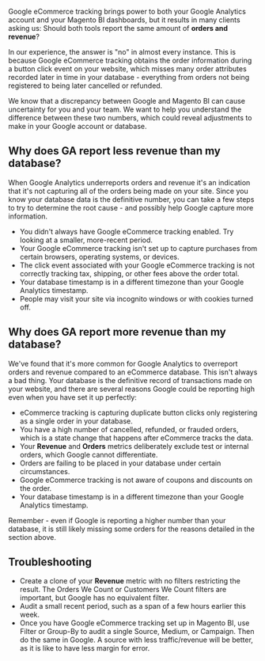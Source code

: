 Google eCommerce tracking brings power to both your Google Analytics account and your Magento BI dashboards, but it results in many clients asking us: Should both tools report the same amount of __orders __and__ revenue__?

In our experience, the answer is "no" in almost every instance.&nbsp;This is because Google eCommerce tracking obtains the order information during a button click event on your website, which misses many order attributes recorded later in time in your database - everything from orders not being registered to being later cancelled or refunded.

We know that a discrepancy between Google and Magento BI&nbsp;can cause uncertainty for you and your team. We want to help you understand the difference between these two numbers, which could reveal adjustments to make in your Google account or database.

## Why does GA report __less__ revenue than my database?

When Google Analytics underreports orders and revenue it's an indication that it's&nbsp;not capturing all of the orders being made on your site. Since you know your database data is the definitive number, you can take a few steps to try to determine the root cause - and possibly help Google capture more information.

*   You didn't always have Google eCommerce tracking enabled. Try looking at a smaller, more-recent period.
*   Your Google eCommerce tracking isn't set up to capture purchases from certain browsers, operating systems, or devices.
*   The click event associated with your Google eCommerce tracking is not correctly tracking tax, shipping, or other fees above the order total.
*   Your database timestamp is in a different timezone than your Google Analytics timestamp.
*   People may visit your site via incognito windows or with cookies turned off.

## Why does GA report __more__ revenue than my database?

We've found that it's more common for Google Analytics to overreport orders and revenue compared to an eCommerce database. This isn't always a bad thing. Your database is the definitive record of transactions made on your website, and there are several reasons Google could be reporting high even when you have set it up perfectly:

*   eCommerce tracking is capturing duplicate button clicks only registering as a single order in your database.
*   You have a high number of cancelled, refunded, or frauded orders, which is a state change that happens after eCommerce tracks the data.
*   Your __Revenue__ and __Orders__ metrics deliberately exclude test or internal orders, which Google cannot differentiate.
*   Orders are failing to be placed in your database under certain circumstances.
*   Google eCommerce tracking is not aware of coupons and discounts on the order.
*   Your database timestamp is in a different timezone than your Google Analytics timestamp.

Remember - even if Google is reporting a higher number than your database, it is still likely missing some orders for the reasons detailed in the section above.

## Troubleshooting

*   Create a clone of your __Revenue__ metric with no filters restricting the result. The Orders We Count or Customers We Count filters are important, but Google has no equivalent filter.
*   Audit a small recent period, such as a span of a few hours earlier this week.
*   Once you have Google eCommerce tracking set up in Magento BI, use Filter or Group-By to audit a single Source, Medium, or Campaign. Then do the same in Google. A source with less traffic/revenue will be better, as it is like to have less margin for error.